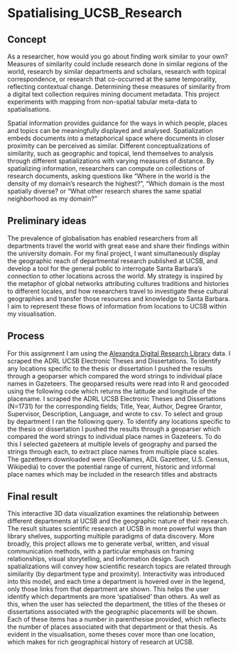 # Spatialising_UCSB_Research

## Concept
As a researcher, how would you go about finding work similar to your own? Measures of similarity could include research done in similar regions of the world, research by similar departments and scholars, research with topical correspondence, or research that co-occurred at the same temporality, reflecting contextual change. Determining these measures of similarity from a digital text collection requires mining document metadata. This project experiments with mapping from non-spatial tabular meta-data to spatialisations.

Spatial information provides guidance for the ways in which people, places and topics can be meaningfully displayed and analysed. Spatialization embeds documents into a metaphorical space where documents in closer proximity can be perceived as similar. Different conceptualizations of similarity, such as geographic and topical, lend themselves to analysis through different spatializations with varying measures of distance. By spatializing information, researchers can compute on collections of research documents, asking questions like “Where in the world is the density of my domain’s research the highest?”, “Which domain is the most spatially diverse? or “What other research shares the same spatial neighborhood as my domain?”

## Preliminary ideas
The prevalence of globalisation has enabled researchers from all departments travel the world with great ease and share their findings within the university domain. For my final project, I want simultaneously display the geographic reach of departmental research published at UCSB, and develop a tool for the general public to interrogate Santa Barbara’s connection to other locations across the world. My strategy is inspired by the metaphor of global networks attributing cultures traditions and histories to different locales, and how researchers travel to investigate these cultural geographies and transfer those resources and knowledge to Santa Barbara. I aim to represent these flows of information from locations to UCSB within my visualisation.

## Process
For this assignment I am using the [Alexandra Digital Research Library](https://www.alexandria.ucsb.edu/) data. I scraped the ADRL UCSB Electronic Theses and Dissertations. To identify any locations specific to the thesis or dissertation I pushed the results through a geoparser which compared the word strings to individual place names in Gazeteers. The geoparsed results were read into R and geocoded using the following code which returns the latitude and longitude of the placename. I scraped the ADRL UCSB Electronic Theses and Dissertations (N=1731) for the corresponding fields; Title, Year, Author, Degree Grantor, Supervisor, Description, Language, and wrote to csv. To select and group by department I ran the following query. To identify any locations specific to the thesis or dissertation I pushed the results through a geoparser which compared the word strings to individual place names in Gazeteers. To do this I selected gazeteers at multiple levels of geography and parsed the strings through each, to extract place names from multiple place scales. The gazetteers downloaded were (GeoNames, ADL Gazetteer, U.S. Census, Wikipedia) to cover the potential range of current, historic and informal place names which may be included in the research titles and abstracts

## Final result
This interactive 3D data visualization examines the relationship between different departments at UCSB and the geographic nature of their research. The result situates scientific research at UCSB in more powerful ways than library shelves, supporting multiple paradigms of data discovery. More broadly, this project allows me to generate verbal, written, and visual communication methods, with a particular emphasis on framing relationships, visual storytelling, and information design. Such spatializations will convey how scientific research topics are related through similarity (by department type and proximity). Interactivity was introduced into this model, and each time a department is hovered over in the legend, only those links from that department are shown. This helps the user identify which departments are more ‘spatialised’ than others. As well as this, when the user has selected the department, the titles of the theses or dissertations associated with the geographic placements will be shown. Each of these items has a number in parenthesise provided, which reflects the number of places associated with that department or that thesis. As evident in the visualisation, some theses cover more than one location, which makes for rich geographical history of research at UCSB.

